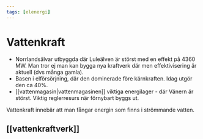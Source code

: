 ```yaml
---
tags: [elenergi]
---
```

# Vattenkraft
- Norrlandsälvar utbyggda där Luleälven är störst med en effekt på 4360 MW. Man tror ej man kan bygga nya kraftverk där men effektivisering är aktuell (dvs många gamla).
- Basen i elförsörjning, där den dominerade före kärnkraften. Idag utgör den ca 40%.
- [[vattenmagasin|vattenmagasinen]] viktiga energilager - där Vänern är störst. Viktig reglerresurs när förnybart byggs ut.

Vattenkraft innebär att man fångar energin som finns i strömmande vatten.

## [[vattenkraftverk]]